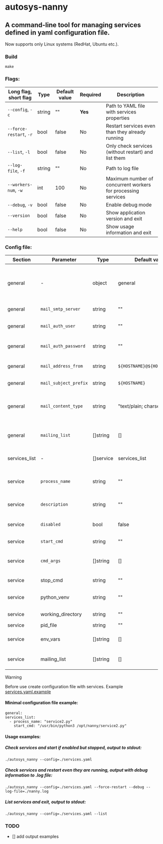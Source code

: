 # autosys-nanny

## A command-line tool for managing services defined in yaml configuration file.

Now supports only Linux systems (RedHat, Ubuntu etc.).

### Build

`make`


### Flags:

| Long flag, short flag | Type | Default value | Required | Description |
| - | - | - | - | - |
| `--config`, `-c` | string | "" | **Yes** | Path to YAML file with services properties |
| `--force-restart`, `-r` | bool | false | No | Restart services even than they already running |
| `--list`, `-l` | bool | false | No | Only check services (without restart) and list them |
| `--log-file`, `-f` | string | "" | No | Path to log file |
| `--workers-num`, `-w` | int | 100 | No | Maximum number of concurrent workers for processing services |
| `--debug`, `-v` | bool | false | No | Enable debug mode |
| `--version` | bool | false | No | Show application version and exit |
| `--help` | bool | false | No | Show usage information and exit |


### Config file:

| Section | Parameter | Type | Default value | Required | Description |
| - | - | - | - | - | - |
| general | - | object | general | **Yes** | Main configuration common for all services (should be specified with port) |
| general | `mail_smtp_server` | string | "" | No | SMTP server for sending emails |
| general | `mail_auth_user` | string | "" | No | Mail user for authentication on SMTP server |
| general | `mail_auth_password` | string | "" | No | Mail password for authentication on SMTP server |
| general | `mail_address_from` | string | `${HOSTNAME}@${HOST_DOMAIN}` | No | Mail address in email's 'From:' field |
| general | `mail_subject_prefix` | string | `${HOSTNAME}` | No | Mail subject prefix |
| general | `mail_content_type` | string | "text/plain; charset=utf-8" | No | Mail content type (supported formats: "text/plain", "text/html") |
| general | `mailing_list` | []string | [] | No | List of emails to which script internal errors will be sent |
| services_list | - | []service | services_list | **Yes** | List of services to monitor and restart them |
| service | `process_name` | string | "" | **Yes** | Process name (with arguments) for search in process list |
| service | `description` | string | "" | No | Optional description of process |
| service | `disabled` | bool | false | No | Flag for disabling/enabling service |
| service | `start_cmd` | string | "" | **Yes** | Command to start service |
| service | `cmd_args` | []string | [] | No | Additional arguments for `start_cmd` command |
| service | stop_cmd | string | "" | No | Command to stop service |
| service | python_venv | string | "" | No | Path to python virtual environment |
| service | working_directory | string | "" | No | Path to working directory |
| service | pid_file | string | "" | No | Path to PID file |
| service | env_vars | []string | [] | No | Additional environment variables |
| service | mailing_list | []string | [] | No |  List of emails to which service errors will be sent |


> [!WARNING] 
> Before use create configuration file with services.
> Example [services.yaml.example](./services.yaml.example)


#### Minimal configuration file example:

```
general:
services_list:
  - process_name: "service2.py"
    start_cmd: "/usr/bin/python3 /opt/nanny/service2.py"
```


#### Usage examples:

##### Check services and start if enabled but stopped, output to stdout:

`./autosys_nanny --config=./services.yaml`


##### Check services and restart even they are running, output with debug information to .log file:

`./autosys_nanny --config=./services.yaml --force-restart --debug --log-file=./nanny.log`


##### List services and exit, output to stdout:

`./autosys_nanny --config=./services.yaml --list`


### TODO
- [] add output examples
